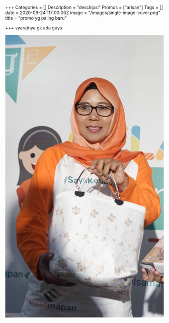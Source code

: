 +++
Categories = []
Description = "desckipsi"
Promos = ["arisan"]
Tags = []
date = 2020-09-24T17:00:00Z
image = "/images/single-image-cover.png"
title = "promo yg paling baru"

+++
syaratnya gk ada guys

![](/images/hero-img.jpg)